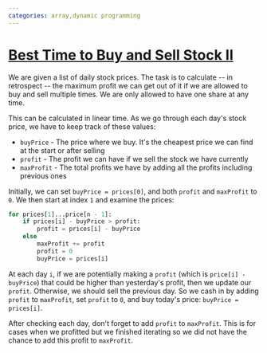 ```yaml
---
categories: array,dynamic programming
---
```


# [Best Time to Buy and Sell Stock II](https://leetcode.com/problems/best-time-to-buy-and-sell-stock-ii)

We are given a list of daily stock prices. The task is to calculate -- in retrospect -- the maximum profit we can get out of it if we are allowed to buy and sell multiple times. We are only allowed to have one share at any time.

This can be calculated in linear time. As we go through each day's stock price, we have to keep track of these values:

- `buyPrice` - The price where we buy. It's the cheapest price we can find at the start or after selling
- `profit` - The profit we can have if we sell the stock we have currently
- `maxProfit` - The total profits we have by adding all the profits including previous ones

Initially, we can set `buyPrice = prices[0]`, and both `profit` and `maxProfit` to `0`. We then start at index `1` and examine the prices:

```python
for prices[1]...price[n - 1]:
    if prices[i] - buyPrice > profit:
        profit = prices[i] - buyPrice
    else
        maxProfit += profit
        profit = 0
        buyPrice = prices[i]

```

At each day `i`, if we are potentially making a `profit` (which is `price[i] - buyPrice`) that could be higher than yesterday's profit, then we update our `profit`. Otherwise, we should sell the previous day. So we cash in by adding `profit` to `maxProfit`, set `profit` to `0`, and buy today's price: `buyPrice = prices[i]`.

After checking each day, don't forget to add `profit` to `maxProfit`. This is for cases when we profitted but we finished iterating so we did not have the chance to add this profit to `maxProfit`.
